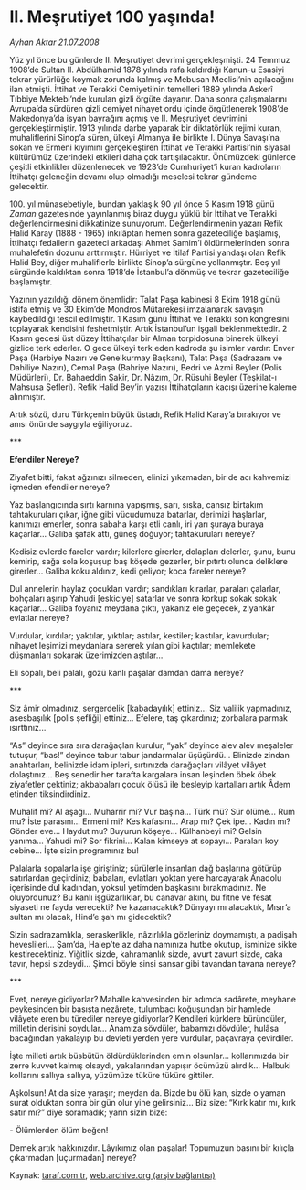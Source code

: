 # II. Meşrutiyet 100 yaşında!

*Ayhan Aktar 21.07.2008*

<div class="yazi">
<p>Yüz yıl önce bu günlerde II. Meşrutiyet devrimi gerçekleşmişti. 24 Temmuz 1908’de Sultan II. Abdülhamid 1878 yılında rafa kaldırdığı Kanun-u Esasiyi tekrar yürürlüğe koymak zorunda kalmış ve Mebusan Meclisi’nin açılacağını ilan etmişti. İttihat ve Terakki Cemiyeti’nin temelleri 1889 yılında Askerî Tıbbiye Mektebi’nde kurulan gizli örgüte dayanır. Daha sonra çalışmalarını Avrupa’da sürdüren gizli cemiyet nihayet ordu içinde örgütlenerek 1908’de Makedonya’da isyan bayrağını açmış ve II. Meşrutiyet devrimini gerçekleştirmiştir. 1913 yılında darbe yaparak bir diktatörlük rejimi kuran, muhaliflerini Sinop’a süren, ülkeyi Almanya ile birlikte I. Dünya Savaşı’na sokan ve Ermeni kıyımını gerçekleştiren İttihat ve Terakki Partisi’nin siyasal kültürümüz üzerindeki etkileri daha çok tartışılacaktır. Önümüzdeki günlerde çeşitli etkinlikler düzenlenecek ve 1923’de Cumhuriyet’i kuran kadroların İttihatçı geleneğin devamı olup olmadığı meselesi tekrar gündeme gelecektir. </p>
<p>100. yıl münasebetiyle, bundan yaklaşık 90 yıl önce 5 Kasım 1918 günü <i>Zaman</i> gazetesinde yayınlanmış biraz duygu yüklü bir İttihat ve Terakki değerlendirmesini dikkatinize sunuyorum. Değerlendirmenin yazarı Refik Halid Karay (1888 - 1965) inkılâptan hemen sonra gazeteciliğe başlamış, İttihatçı fedailerin gazeteci arkadaşı Ahmet Samim’i öldürmelerinden sonra muhalefetin dozunu arttırmıştır. Hürriyet ve İtilaf Partisi yandaşı olan Refik Halid Bey, diğer muhaliflerle birlikte Sinop’a sürgüne yollanmıştır. Beş yıl sürgünde kaldıktan sonra 1918’de İstanbul’a dönmüş ve tekrar gazeteciliğe başlamıştır.</p>
<p>Yazının yazıldığı dönem önemlidir: Talat Paşa kabinesi 8 Ekim 1918 günü istifa etmiş ve 30 Ekim’de Mondros Mütarekesi imzalanarak savaşın kaybedildiği tescil edilmiştir. 1 Kasım günü İttihat ve Terakki son kongresini toplayarak kendisini feshetmiştir. Artık İstanbul’un işgali beklenmektedir. 2 Kasım gecesi üst düzey İttihatçılar bir Alman torpidosuna binerek ülkeyi gizlice terk ederler. O gece ülkeyi terk eden kadroda şu isimler vardır: Enver Paşa (Harbiye Nazırı ve Genelkurmay Başkanı), Talat Paşa (Sadrazam ve Dahiliye Nazırı), Cemal Paşa (Bahriye Nazırı), Bedri ve Azmi Beyler (Polis Müdürleri), Dr. Bahaeddin Şakir, Dr. Nâzım, Dr. Rüsuhi Beyler (Teşkilat-ı Mahsusa Şefleri). Refik Halid Bey’in yazısı İttihatçıların kaçışı üzerine kaleme alınmıştır. </p>
<p>Artık sözü, duru Türkçenin büyük üstadı, Refik Halid Karay’a bırakıyor ve anısı önünde saygıyla eğiliyoruz.</p>
<p>***</p><b>
<p>Efendiler Nereye?</p></b>
<p>Ziyafet bitti, fakat ağzınızı silmeden, elinizi yıkamadan, bir de acı kahvemizi içmeden efendiler nereye?</p>
<p>Yaz başlangıcında sırtı karnına yapışmış, sarı, sıska, cansız birtakım tahtakuruları çıkar, iğne gibi vücudumuza batarlar, derimizi haşlarlar, kanımızı emerler, sonra sabaha karşı etli canlı, iri yarı şuraya buraya kaçarlar... Galiba şafak attı, güneş doğuyor; tahtakuruları nereye?</p>
<p>Kedisiz evlerde fareler vardır; kilerlere girerler, dolapları delerler, şunu, bunu kemirip, sağa sola koşuşup baş köşede gezerler, bir pıtırtı olunca deliklere girerler... Galiba koku aldınız, kedi geliyor; koca fareler nereye?</p>
<p>Dul annelerin haylaz çocukları vardır; sandıkları kırarlar, paraları çalarlar, bohçaları aşırıp Yahudi [eskiciye] satarlar ve sonra korkup sokak sokak kaçarlar... Galiba foyanız meydana çıktı, yakanız ele geçecek, ziyankâr evlatlar nereye?</p>
<p>Vurdular, kırdılar; yaktılar, yıktılar; astılar, kestiler; kastılar, kavurdular; nihayet leşimizi meydanlara sererek yılan gibi kaçtılar; memlekete düşmanları sokarak üzerimizden aştılar...</p>
<p>Eli sopalı, beli palalı, gözü kanlı paşalar damdan dama nereye?</p>
<p>***</p>
<p>Siz âmir olmadınız, sergerdelik [kabadayılık] ettiniz... Siz valilik yapmadınız, asesbaşılık [polis şefliği] ettiniz... Efelere, taş çıkardınız; zorbalara parmak ısırttınız...</p>
<p>“As” deyince sıra sıra darağaçları kurulur, “yak” deyince alev alev meşaleler tutuşur, “bas!” deyince tabur tabur jandarmalar üşüşürdü... Elinizde zindan anahtarları, belinizde idam ipleri, sırtınızda darağaçları vilâyet vilâyet dolaştınız... Beş senedir her tarafta kargalara insan leşinden öbek öbek ziyafetler çektiniz; akbabaları çocuk ölüsü ile besleyip kartalları artık Âdem etinden tiksindirdiniz.</p>
<p>Muhalif mi? Al aşağı... Muharrir mi? Vur başına... Türk mü? Sür ölüme... Rum mu? İste parasını... Ermeni mi? Kes kafasını... Arap mı? Çek ipe... Kadın mı? Gönder eve... Haydut mu? Buyurun köşeye... Külhanbeyi mi? Gelsin yanıma... Yahudi mi? Sor fikrini... Kalan kimseye at sopayı... Paraları koy cebine... İşte sizin programınız bu!</p>
<p>Palalarla sopalarla işe giriştiniz; sürülerle insanları dağ başlarına götürüp satırlardan geçirdiniz; babaları, evlatları yoktan yere harcayarak Anadolu içerisinde dul kadından, yoksul yetimden başkasını bırakmadınız. Ne oluyordunuz? Bu kanlı işgüzarlıklar, bu canavar akını, bu fitne ve fesat siyaseti ne fayda verecekti? Ne kazanacaktık? Dünyayı mı alacaktık, Mısır’a sultan mı olacak, Hind’e şah mı gidecektik?</p>
<p>Sizin sadrazamlıkla, seraskerlikle, nâzırlıkla gözleriniz doymamıştı, a padişah heveslileri... Şam’da, Halep’te az daha namınıza hutbe okutup, isminize sikke kestirecektiniz. Yiğitlik sizde, kahramanlık sizde, avurt zavurt sizde, caka tavır, hepsi sizdeydi... Şimdi böyle sinsi sansar gibi tavandan tavana nereye?</p>
<p>***</p>
<p>Evet, nereye gidiyorlar? Mahalle kahvesinden bir adımda sadârete, meyhane peykesinden bir basışta nezârete, tulumbacı koğuşundan bir hamlede vilâyete eren bu türediler nereye gidiyorlar? Kendileri kürklere büründüler, milletin derisini soydular... Anamıza sövdüler, babamızı dövdüler, hulâsa bacağından yakalayıp bu devleti yerden yere vurdular, paçavraya çevirdiler. </p>
<p>İşte milleti artık büsbütün öldürdüklerinden emin olsunlar... kollarımızda bir zerre kuvvet kalmış olsaydı, yakalarından yapışır öcümüzü alırdık... Halbuki kollarını sallıya sallıya, yüzümüze tüküre tüküre gittiler.</p>
<p>Aşkolsun! At da size yaraşır; meydan da. Bizde bu ölü kan, sizde o yaman surat olduktan sonra bir gün olur yine gelirsiniz... Biz size: “Kırk katır mı, kırk satır mı?” diye soramadık; yarın sizin bize:</p>
<p>- Ölümlerden ölüm beğen!</p>
<p>Demek artık hakkınızdır. Lâyıkımız olan paşalar! Topumuzun başını bir kılıçla çıkarmadan [uçurmadan] nereye?</p></div>

Kaynak: [taraf.com.tr](http://www.taraf.com.tr:80/ayhan-aktar/makale-ii-mesrutiyet-100-yasinda.htm), [web.archive.org (arşiv bağlantısı)](http://web.archive.org/web/20101010071217/http://www.taraf.com.tr:80/ayhan-aktar/makale-ii-mesrutiyet-100-yasinda.htm)
